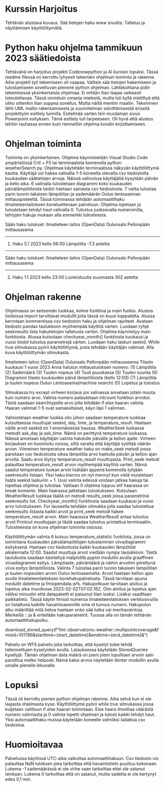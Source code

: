 # Kurssin Harjoitus

Tehtävän alustava kuvaus. Sää tietojen haku www sivuilta. Talletus ja näyttäminen käyttöliitymällä.

# Python haku ohjelma tammikuun 2023 säätiedoista

Tehtävänä on harjoitus projekti Codenowpython ja AI kurssin lopuksi. Tässä readme filessä on kerrottu lyhyesti 
tekemäni ohjelman toiminta ja rakenne. 
Aihe projekti työ tekemiseen oli vaapaa. Valitsin sää tietojen hakemiseen ja tulostamiseen soveltuvan 
pienene python ohjelman. Lähtökohtana pidin tekemisessä yksinkertaista ohjelmaa. Ei mitään liian laajaa 
vaikeasti toteutettavaa. Tässä onnistuin omasta mielestä, mutta tuli kyllä mietittyä että oliko sittenkin 
liian suppea sovellus. Mutta näillä mentiin maaliin. Tekeminen lähti UML mallin rakentamisesta ja suunnitelman 
selvittämisestä erisellä projektityön esittely tunnilla. Esitelmää varten tein muutaman sivun Powerpoint 
esityksen. Tämä esittely tuli tarpeeseen. Oli hyvä että alustus tehtiin rauhassa ennen kuin riennettiin ohjelma 
koodin kirjoittamiseen.

# Ohjelman toiminta

Toiminta on yksinkertainen. Ohjelma käynnistetään Visual Studio Code ympäristössä Crtl + F5 tai terminaalista 
komenolla python weatherSearch.py. Ohjelmaa käytetään terminaalissa näkyvän käyttöliittymä kautta. Käyttäjä voi hakea
valinalla 1-5 koneelta olevalta csv tiedostolta kuukauden säätietojen arvoja. Näissä valinoissa käyttäjältä kysytään
päivän ja kello aika. 6 valinalla tulostetaan diagrammi koko kuukauden päivälämpötiloista tiedot haetaan samasta
csv tiedostosta. 
7 valita tulostaa parin tunnin takaisen lämpötilan ja sademäärän Oulun lentoaseman mittauspisteeltä. Tässä toiminassa 
tehdään automaattihaku ilmaiteteenlaitoksen koneluettevaan palveluun. Ohjelma lopetaan ja tulostetaan tehdyt haut 
valinalla 0. Tulostus juoksevalla numeroinilla, tehtyjen hakuja mukaan alla esimerkki tulosteesta. 

Sään haku tulokset:
Ilmatieteen laitos (OpenData) Oulunsalo Pellonpään mittausasema
***************************************************************
1. Haku 5.1 2023 kello 06:00
Lämpötila -7.3 astetta


*****************************
Sään haku tulokset:
Ilmatieteen laitos (OpenData) Oulunsalo Pellonpään mittausasema
***************************************************************
2. Haku 1.1 2023 kello 23:00
Luoteistuulta suunnasta 302 astetta

# Ohjelman rakenne

Ohjelmassa on seitsemän luokkaa, kolme funktioa ja main funkio. Alustus tiedoissa import tarvittavat modullit joita tässä 
on kuusi kappaletta. Alussa kerrotaan kommentissa csv tiedoston haku ja ohjelman rajoiteet. Avataan tiedosto 
pandas taulukkoon myöhempää käyttöä varten. Luodaan tyhjä seekresults lista hakutietojen talletusta varten. 
Ohjelma käynnistyy main funktiosta. Alussa kutsutaan checkyear_month() funktiosta kuukausi ja vuosi tiedot tulostus
parametrejä varten. Luodaan haku laskuri seekid. While true silmukassa pyörii käyttöliittymä, josta tehdään käyttäjän 
valinnat. Alla kuva käyttöliittymän silmukasta. 

Ilmatieteen laitos (OpenData) Oulunsalo Pellonpään mittausasema
Tilasto kuukausi 1 vuosi 2023
Anna halutun mittaustuloksen numero:
(1) Lämpötila
(2) Sademäärä
(3) Tuulen nopeus
(4) Tuuli puuskassa
(5) Tuulen suunta
(6) Diagrammi tilasto kuukauden päivä lämpötiloista (kello 12:00)
(7) Lämpötila ja tuulen nopeus Oulun Lentoasema(machine search)
(0) Lopetus ja tulostus

Silmukassa try except virheen korjaus jos valinassa annetaan jotain muuta kuin numero arvo. Valinta numero 
palautetaan intcount funktion arvoksi. Tästä saadaan searchtypelle arvo jolla tehdään if else haaran valinta.
Haaran valinnat 1-5 ovat samakaltaiset, käyn läpi 1 valinnan.

Valmistetaan weather luokka olio johon saadaan temperature luokkaa kutsuttaessa muuttujat seekid, day, time, ja 
temperature_result. Haetaan näille arvot seekid on 1 ensimäisessä haussa. WeatherSeek luokassa metodit ask_day 
ja ask_time. Nämä on perittynä temperature luokassa. Näissä annetaan käyttäjän valinta halutulle päivälle ja 
kellon ajalle. Virheen korjaukset on huomioitu noissa, siltä varalta että käyttäjä syöttää väärän arvon. 
Viimeinen temperature weather haku on make_seek metodi jossa parsitaan csv tiedostosta oikea lämpötila arvo haetulla
päivän ja kellon ajan arvolla. Saatu arvo löytyy temperature_result muuttujasta. Print_seek metodi palauttaa
temperature_result arvon myöhempää käyttöä varten. Nämä saadut temperature luokan arvot lisätään append komenolla 
tyhjään seekresults listaan. Yksi haku kierros on nyt mennyt kun vielä muistetaan lisätä seekid laskuriin + 1. 
Uusi valinta edessä voidaan jatkaa hakuja tai lopettaa ohjelma ja tulostaa. 
Valitaan 0 ohjelma loppuu elif haarassa on break komento. Main haarassa jatketaan tulostukseen. Kutsutaan WeatherResult 
luokkaa täällä on metodi results_seek jossa parametrinä seekresults list. Checkyear_month() funktiosta saadaan 
kuukausi ja vuosi arvo tulostukseen. For lauseella tehdään silmukka jolla saadaa tulostettua seekresults listasta kaikki
arvot ja print_seek metodi hakee temperature_result arvon. Main haarassa WeatherResult antaa tulostus arvot Printout 
muuttujaan ja tästä saadaa tulostus printattua terminaaliin. Tulosteeesta on kuva ohjelman toiminta osiossa. 

Käyttöliittymän valinta 6 kutsuu temperature_statistic funktiota, jossa on toimintana kuukauden päivälämpötilojen 
tulostaminen viivadiagrammi esityksenä. Haetaan csv tiedostosta kaikki kuukauden lämpötilat aikaleimalla 12:00. 
Saadut muuttuja arvot viedään nympy taulukkoon. Tästä taulukosta saadaan käsiteltyä matplotlib.pyplot modullin avulla
graaffinen viivadiagrammi esitys. Lämpöaste, päivämäärä ja näihin arvoihin piirettynä viiva esitys lämpötiloista.
Valinta 7 tulostaa parin tunnin takaisen lämpötilan ja tuulen nopeuden arvon Oulun lentoasemalta. Arvot haetaan kellon 
ajan avulla ilmatieteenlaitoksen konehakupalvelusta. Tässä tarvitaan apuna modullit datetime ja fmiopendata.wfs. 
Hakupolkuun tarvitaan aloitus ja lopetus aika muodossa 2023-02-02T07:02:16Z. Otin aloitus ja lopetus ajan väliksi 
minuutin että datapaketti ei paisunut liian isoksi. Lisäksi vaaditaan paikkatieto. Tässä käytin fmisid numeroa 
ilmateiteenlaitoksen verkkosivuilla on listattuna kaikille havaintoasemille oma id tunnus numero. Hakupolun alku määrittää 
mitä tietoa haetaan onko sää tutka vai merihavaintoja. Merkeillä :: ja & eritellään hakuparametrit. Tuossa alla on 
tämän tehtävän automaattihakupolku. 

download_stored_query(f"fmi::observations::weather::multipointcoverage&fmisid=101786&starttime={start_datetime}&endtime={end_datetime}&")

Palvelu on WFS palvelu joka tarkoittaa, että kyselyt tulee tehdä tallennettujen kyselyiden avulla. Latauksessa käytetään StoredQueries kyselyjä. Tämän ohjelman data määrä on pieni joten lopullisen arvoin sain parsittua melko helposti. Nämä kaksi arvoa näytetään 
tkinter modullin avulla omalle pienelle ikkunalle. 

# Lopuksi 

Tässä oli kerrottu pienen python ohjelman rakenne. Aika selvä kun ei ole laajasta ohjelmasta kyse. Käyttöliittymä pyörii 
while true silmukassa jossa kuljetaan valittuun if else haaran toimintaan. Else haara ilmoittaa väärästä numero valinnasta
ja 0 valinta lopetti ohjelman ja tulosti kaikki tehdyt haut. Yksi automaattihaku muissa käytetään koneelle valmiiksi ladattua 
csv tiedostoa.   

# Huomioitavaa

Palvelussa käytössä UTC-aika vaikuttaa automaattihakuun. Csv tiedosto voi palauttaa NaN tuloksen 
joka tarkoittaa että havaintotieto puuttuu kokonaan. Lukema -1 sademäärässä ei ole virhe vaan tarkoittaa ettei ole satanut 
lainkaan. Lukema 0 tarkoittaa että on satanut, mutta sadetta ei ole kertynyt edes 0,1 mm.









